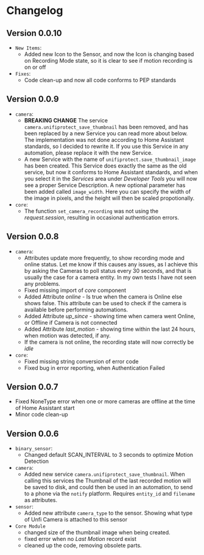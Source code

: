 # Changelog

## Version 0.0.10
* `New Items`:
  * Added new Icon to the Sensor, and now the Icon is changing based on Recording Mode state, so it is clear to see if motion recording is on or off
* `Fixes`:
  * Code clean-up and now all code conforms to PEP standards

## Version 0.0.9
* `camera`:
  * **BREAKING CHANGE** The service `camera.unifiprotect_save_thumbnail` has been removed, and has been replaced by a new Service you can read more about below. The implementation was not done according to Home Assistant standards, so I decided to rewrite it. If you use this Service in any automation, please replace it with the new Service.
  * A new Service with the name of `unifiprotect.save_thumbnail_image` has been created. This Service does exactly the same as the old service, but now it conforms to Home Assistant standards, and when you select it in the *Services* area under *Developer Tools* you will now see a proper Service Description. A new optional parameter has been added called `image_width`. Here you can specify the width of the image in pixels, and the height will then be scaled propotionally.
* `core`:
  * The function `set_camera_recording` was not using the *request.session*, resulting in occasional authentication errors.

## Version 0.0.8
* `camera`:
  * Attributes update more frequently, to show recording mode and online status. Let me know if this causes any issues, as I achieve this by asking the Cameras to poll status every 30 seconds, and that is usually the case for a camera entity. In my own tests I have not seen any problems.
  * Fixed missing import of *core* component
  * Added Attribute *online* - Is true when the camera is Online else shows false. This attribute can be used to check if the camera is available before performing automations.
  * Added Attribute *up_since* - showing time when camera went Online, or Offline if Camera is not connected
  * Added Attribute *last_motion* - showing time within the last 24 hours, when motion was detected, if any.
  * If the camera is not online, the recording state will now correctly be *idle*
* `core`:
  * Fixed missing string conversion of error code
  * Fixed bug in error reporting, when Authentication Failed

## Version 0.0.7
* Fixed NoneType error when one or more cameras are offline at the time of Home Assistant start
* Minor code clean-up

## Version 0.0.6
* `binary_sensor`:
  * Changed default SCAN_INTERVAL to 3 seconds to optimize Motion Detection
* `camera`:
  * Added new service `camera.unifiprotect_save_thumbnail`. When calling this services the Thumbnail of the last recorded motion will be saved to disk, and could then be used in an automation, to send to a phone via the `notify` platform. Requires `entity_id` and `filename` as attributes.
* `sensor`:
  * Added new attribute `camera_type` to the sensor. Showing what type of Unfi Camera is attached to this sensor
* `Core Module`
  * changed size of the thumbnail image when being created.
  * fixed error when no *Last Motion* record exist
  * cleaned up the code, removing obsolete parts.